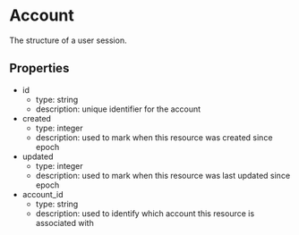 # Account
The structure of a user session.

## Properties
- id
  - type: string
  - description: unique identifier for the account
- created
  - type: integer
  - description: used to mark when this resource was created since epoch
- updated
  - type: integer
  - description: used to mark when this resource was last updated since epoch
- account_id
  - type: string
  - description: used to identify which account this resource is associated
    with
